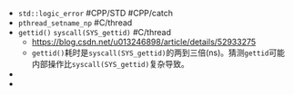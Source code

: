 - `std::logic_error` #CPP/STD #CPP/catch
- `pthread_setname_np` #C/thread
- `gettid()` `syscall(SYS_gettid)` #C/thread
	- https://blog.csdn.net/u013246898/article/details/52933275
	- `gettid()`耗时是`syscall(SYS_gettid)`的两到三倍(ns)。猜测`gettid`可能内部操作比`syscall(SYS_gettid)`复杂导致。
-
-